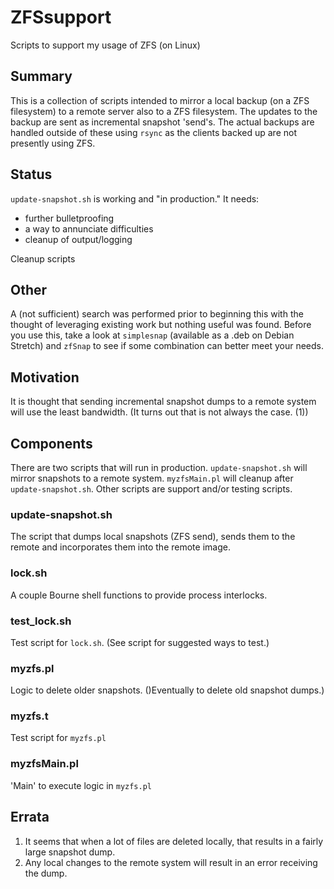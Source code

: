 # ZFSsupport

Scripts to support my usage of ZFS (on Linux)

## Summary

This is a collection of scripts intended to mirror a local backup (on a ZFS
filesystem) to a remote server also to a ZFS filesystem. The updates to the
backup are sent as incremental snapshot 'send's. The actual backups are
handled outside of these using `rsync` as the clients backed up are not
presently using ZFS.

## Status

`update-snapshot.sh` is working and "in production." It needs:

* further bulletproofing
* a way to annunciate difficulties
* cleanup of output/logging

Cleanup scripts

## Other

A (not sufficient) search was performed prior to beginning this with the
thought of leveraging existing work but nothing useful was found. Before you
use this, take a look at `simplesnap` (available as a .deb on Debian Stretch)
and `zfSnap` to see if some combination can better meet your needs.

## Motivation

It is thought that sending incremental snapshot dumps to a remote system will
use the least bandwidth. (It turns out that is not always the case. (1))

## Components

There are two scripts that will run in production. `update-snapshot.sh`
will mirror snapshots to a remote system. `myzfsMain.pl` will cleanup
after `update-snapshot.sh`. Other scripts are support and/or testing
scripts.

### update-snapshot.sh

The script that dumps local snapshots (ZFS send), sends them to the remote
and incorporates them into the remote image.

### lock.sh

A couple Bourne shell functions to provide process interlocks.

### test_lock.sh

Test script for `lock.sh`. (See script for suggested ways to test.)

### myzfs.pl

Logic to delete older snapshots. ()Eventually to delete old snapshot dumps.)

### myzfs.t

Test script for `myzfs.pl`

### myzfsMain.pl

'Main' to execute logic in `myzfs.pl`

## Errata

  1. It seems that when a lot of files are deleted locally, that results in a
  fairly large snapshot dump.
  1. Any local changes to the remote system will result in an error receiving
  the dump.